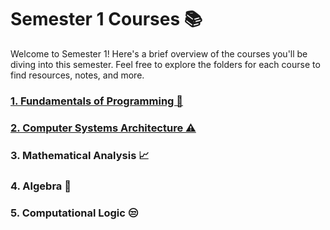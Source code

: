 # Semester 1 Courses 📚

Welcome to Semester 1! Here's a brief overview of the courses you'll be diving into this semester. Feel free to explore the folders for each course to find resources, notes, and more.

### [1. Fundamentals of Programming 🐍](https://github.com/biancabotezatu2909/Fundamentals-of-Programming)

### [2. Computer Systems Architecture ⚠](https://github.com/biancabotezatu2909/Computer-Systems-Architecture)

### 3. Mathematical Analysis 📈

### 4. Algebra 🎁

### 5. Computational Logic 😒


